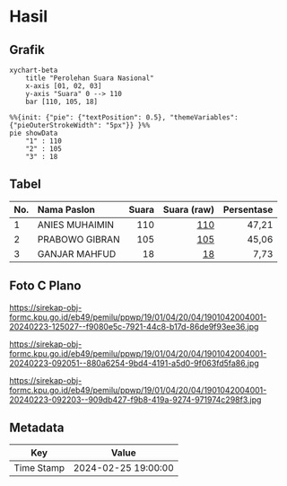 # Hasil

## Grafik

```mermaid
xychart-beta
    title "Perolehan Suara Nasional"
    x-axis [01, 02, 03]
    y-axis "Suara" 0 --> 110
    bar [110, 105, 18]
```

```mermaid
%%{init: {"pie": {"textPosition": 0.5}, "themeVariables": {"pieOuterStrokeWidth": "5px"}} }%%
pie showData
    "1" : 110
    "2" : 105
    "3" : 18
```

## Tabel

| No. | Nama Paslon    | Suara | Suara (raw) | Persentase |
|:--- |:-------------- | -----:| -----------:| ----------:|
| 1   | ANIES MUHAIMIN | 110   | [110][p-1]  | 47,21      |
| 2   | PRABOWO GIBRAN | 105   | [105][p-2]  | 45,06      |
| 3   | GANJAR MAHFUD  | 18    | [18][p-3]   | 7,73       |


[p-1]: https://github.com/gigit-pemilu/pemilu-2024/blob/main/pilpres/hitung-suara/sub/19-kepulauan-bangka-belitung/sub/01-bangka/sub/04-mendo-barat/sub/2004-mendo/sub/001-tps/sub/paslon-1.txt
[p-2]: https://github.com/gigit-pemilu/pemilu-2024/blob/main/pilpres/hitung-suara/sub/19-kepulauan-bangka-belitung/sub/01-bangka/sub/04-mendo-barat/sub/2004-mendo/sub/001-tps/sub/paslon-2.txt
[p-3]: https://github.com/gigit-pemilu/pemilu-2024/blob/main/pilpres/hitung-suara/sub/19-kepulauan-bangka-belitung/sub/01-bangka/sub/04-mendo-barat/sub/2004-mendo/sub/001-tps/sub/paslon-3.txt

## Foto C Plano

https://sirekap-obj-formc.kpu.go.id/eb49/pemilu/ppwp/19/01/04/20/04/1901042004001-20240223-125027--f9080e5c-7921-44c8-b17d-86de9f93ee36.jpg

https://sirekap-obj-formc.kpu.go.id/eb49/pemilu/ppwp/19/01/04/20/04/1901042004001-20240223-092051--880a6254-9bd4-4191-a5d0-9f063fd5fa86.jpg

https://sirekap-obj-formc.kpu.go.id/eb49/pemilu/ppwp/19/01/04/20/04/1901042004001-20240223-092203--909db427-f9b8-419a-9274-971974c298f3.jpg


## Metadata

| Key        | Value               |
| ---------- | ------------------- |
| Time Stamp | 2024-02-25 19:00:00 |



